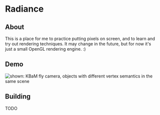 # Radiance

## About
This is a place for me to practice putting pixels on screen, and to learn and try out rendering techniques.
It may change in the future, but for now it's just a small OpenGL rendering engine. :)

## Demo
![shown: KBaM fly camera, objects with different vertex semantics in the same scene](https://media.githubusercontent.com/media/realhumanbean95/radiance/main/resources/demo-footage/fly-camera.gif)

## Building
TODO
